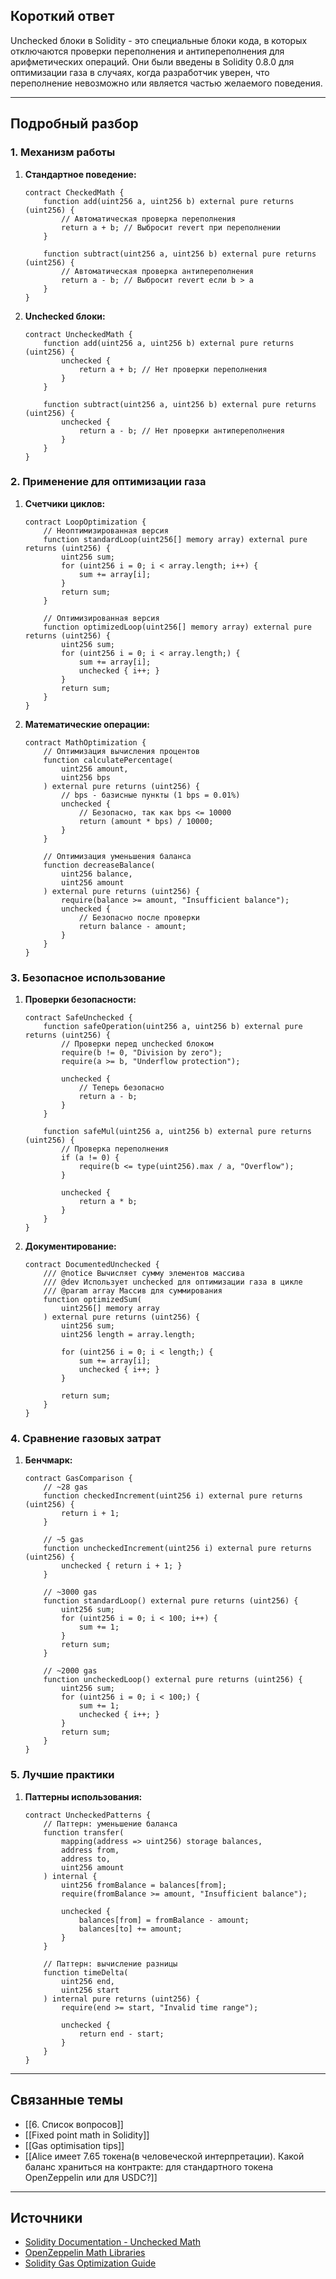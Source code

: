 ## Короткий ответ

Unchecked блоки в Solidity - это специальные блоки кода, в которых отключаются проверки переполнения и антипереполнения для арифметических операций. Они были введены в Solidity 0.8.0 для оптимизации газа в случаях, когда разработчик уверен, что переполнение невозможно или является частью желаемого поведения.

---

## Подробный разбор

### **1. Механизм работы**

1. **Стандартное поведение:**
   ```solidity
   contract CheckedMath {
       function add(uint256 a, uint256 b) external pure returns (uint256) {
           // Автоматическая проверка переполнения
           return a + b; // Выбросит revert при переполнении
       }
       
       function subtract(uint256 a, uint256 b) external pure returns (uint256) {
           // Автоматическая проверка антипереполнения
           return a - b; // Выбросит revert если b > a
       }
   }
   ```

2. **Unchecked блоки:**
   ```solidity
   contract UncheckedMath {
       function add(uint256 a, uint256 b) external pure returns (uint256) {
           unchecked {
               return a + b; // Нет проверки переполнения
           }
       }
       
       function subtract(uint256 a, uint256 b) external pure returns (uint256) {
           unchecked {
               return a - b; // Нет проверки антипереполнения
           }
       }
   }
   ```

### **2. Применение для оптимизации газа**

1. **Счетчики циклов:**
   ```solidity
   contract LoopOptimization {
       // Неоптимизированная версия
       function standardLoop(uint256[] memory array) external pure returns (uint256) {
           uint256 sum;
           for (uint256 i = 0; i < array.length; i++) {
               sum += array[i];
           }
           return sum;
       }
       
       // Оптимизированная версия
       function optimizedLoop(uint256[] memory array) external pure returns (uint256) {
           uint256 sum;
           for (uint256 i = 0; i < array.length;) {
               sum += array[i];
               unchecked { i++; }
           }
           return sum;
       }
   }
   ```

2. **Математические операции:**
   ```solidity
   contract MathOptimization {
       // Оптимизация вычисления процентов
       function calculatePercentage(
           uint256 amount,
           uint256 bps
       ) external pure returns (uint256) {
           // bps - базисные пункты (1 bps = 0.01%)
           unchecked {
               // Безопасно, так как bps <= 10000
               return (amount * bps) / 10000;
           }
       }
       
       // Оптимизация уменьшения баланса
       function decreaseBalance(
           uint256 balance,
           uint256 amount
       ) external pure returns (uint256) {
           require(balance >= amount, "Insufficient balance");
           unchecked {
               // Безопасно после проверки
               return balance - amount;
           }
       }
   }
   ```

### **3. Безопасное использование**

1. **Проверки безопасности:**
   ```solidity
   contract SafeUnchecked {
       function safeOperation(uint256 a, uint256 b) external pure returns (uint256) {
           // Проверки перед unchecked блоком
           require(b != 0, "Division by zero");
           require(a >= b, "Underflow protection");
           
           unchecked {
               // Теперь безопасно
               return a - b;
           }
       }
       
       function safeMul(uint256 a, uint256 b) external pure returns (uint256) {
           // Проверка переполнения
           if (a != 0) {
               require(b <= type(uint256).max / a, "Overflow");
           }
           
           unchecked {
               return a * b;
           }
       }
   }
   ```

2. **Документирование:**
   ```solidity
   contract DocumentedUnchecked {
       /// @notice Вычисляет сумму элементов массива
       /// @dev Использует unchecked для оптимизации газа в цикле
       /// @param array Массив для суммирования
       function optimizedSum(
           uint256[] memory array
       ) external pure returns (uint256) {
           uint256 sum;
           uint256 length = array.length;
           
           for (uint256 i = 0; i < length;) {
               sum += array[i];
               unchecked { i++; }
           }
           
           return sum;
       }
   }
   ```

### **4. Сравнение газовых затрат**

1. **Бенчмарк:**
   ```solidity
   contract GasComparison {
       // ~28 gas
       function checkedIncrement(uint256 i) external pure returns (uint256) {
           return i + 1;
       }
       
       // ~5 gas
       function uncheckedIncrement(uint256 i) external pure returns (uint256) {
           unchecked { return i + 1; }
       }
       
       // ~3000 gas
       function standardLoop() external pure returns (uint256) {
           uint256 sum;
           for (uint256 i = 0; i < 100; i++) {
               sum += 1;
           }
           return sum;
       }
       
       // ~2000 gas
       function uncheckedLoop() external pure returns (uint256) {
           uint256 sum;
           for (uint256 i = 0; i < 100;) {
               sum += 1;
               unchecked { i++; }
           }
           return sum;
       }
   }
   ```

### **5. Лучшие практики**

1. **Паттерны использования:**
   ```solidity
   contract UncheckedPatterns {
       // Паттерн: уменьшение баланса
       function transfer(
           mapping(address => uint256) storage balances,
           address from,
           address to,
           uint256 amount
       ) internal {
           uint256 fromBalance = balances[from];
           require(fromBalance >= amount, "Insufficient balance");
           
           unchecked {
               balances[from] = fromBalance - amount;
               balances[to] += amount;
           }
       }
       
       // Паттерн: вычисление разницы
       function timeDelta(
           uint256 end,
           uint256 start
       ) internal pure returns (uint256) {
           require(end >= start, "Invalid time range");
           
           unchecked {
               return end - start;
           }
       }
   }
   ```

---

## Связанные темы
- [[6. Список вопросов]]
- [[Fixed point math in Solidity]]
- [[Gas optimisation tips]]
- [[Alice имеет 7.65 токена(в человеческой интерпретации). Какой баланс храниться на контракте: для стандартного токена OpenZeppelin или для USDC?]]

---

## Источники
- [Solidity Documentation - Unchecked Math](https://docs.soliditylang.org/en/latest/control-structures.html#checked-or-unchecked-arithmetic)
- [OpenZeppelin Math Libraries](https://github.com/OpenZeppelin/openzeppelin-contracts/tree/master/contracts/utils/math)
- [Solidity Gas Optimization Guide](https://github.com/iskdrews/awesome-solidity-gas-optimization) 